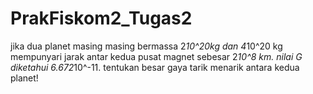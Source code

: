 # PrakFiskom2_Tugas2

jika dua planet masing masing bermassa 2*10^20kg dan 4*10^20 kg mempunyari jarak antar kedua pusat magnet sebesar 2*10^8 km.
nilai G diketahui 6.672*10^-11. tentukan besar gaya tarik menarik antara kedua planet!



